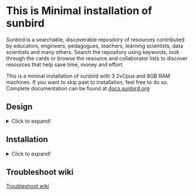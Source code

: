 # This is Minimal installation of sunbird

Sunbird is a searchable, discoverable repository of resources contributed by educators, engineers, pedagogues, teachers, learning scientists, data scientists and many others. Search the repository using keywords, look through the cards or browse the resource and collaborator lists to discover resources that help save time, money and effort.

This is a mininal installation of sunbird with 3 2vCpus and 8GB RAM machines.
If you want to skip past to installation, feel free to do so.
Complete documentation can be found at [docs.sunbird.org](http://docs.sunbird.org)


## Design
<details>
<summary>Click to expand!</summary>  
  
Componants:
1. Core - all containerized services
2. DBs - all databases
3. KP - Knowledge platform

Infastructure required.
Three 2 core 8G machines

> If you don't have a ssl certificate but public domain name, you can run deploy/certbot.sh

1. Will create a single node kubernetes cluster
   - you can access via `kubectl` from the machine
   - optional you can enable rancher admin dashboard
2. Create databases on the second machine
   - Cassandra
   - Elastic Search
   - Postgres
   - Neo4j
3. Create KP services on the third
   - Learning service
   - Search service
</details>

## Installation

<details>
<summary>Click to expand!</summary>  

### Installation Steps
1. Create 3vms(**Core VM should have a public ip, and 80,443,8443 exposed to internet**) of 2core 8Gi of ubuntu16.04
2. Azure storage account with one public container( for example content)
3. ssh into Core VM and do the following steps
4. Create a keyfile ~/deployer.pem which can ssh into all nodes.
> Note: The user should have password less sudo access to all machines
4. `git clone https://github.com/rjshrjndrn/sunbird-devops -b 3node`
5. Open `sunbird-devops/deploy/3node.vars` and fill the variables
> It is advised to run the installation script in tmux session, as if the network is bad, installation may get interrupted.
For starting a tmux session, `tmux` and once the installation starts `ctrl+b then d` will detach the session.  
You can attach the session back with `tmux a`
6. cd sunbird-devops/deploy && bash -x install.sh
 
**example inventory seggregation**

| module | application | ip       |
|--------|-------------|----------|
| Core   | kubernetes  | 10.1.4.4 |
|        | keycloak    |          |
| DBs    | Cassandra   | 10.1.4.5 |
|        | Neo4j       |          |
|        | postgres    |          |
|        | redis       |          |
| KP     | learning    | 10.1.4.6 |
|        | search      |          |
|        | ES          |          |
|        | Kafka       |          |
</details>

## Troubleshoot wiki
[Troubleshoot wiki](3node.troubleshoot.md)
